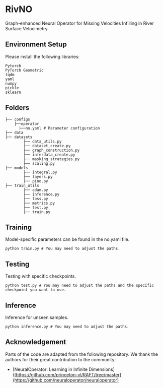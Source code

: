 # RivNO
Graph-enhanced Neural Operator for Missing Velocities Infilling in River Surface Velocimetry


## Environment Setup
Please install the following libraries:
```
Pytorch
PyTorch Geometric
tqdm
yaml
numpy
pickle
sklearn
```

## Folders
```Shell
├── configs
    ├──operator
      ├──no.yaml # Parameter configuration
├── data
├── datasets
        ├── data_utils.py
        ├── dataset_create.py
        ├── graph_construction.py
        ├── inferdata_create.py
        ├── masking_strategies.py
        ├── scaling.py
├── models
        ├── integral.py
        ├── layers.py
        ├── pino.py
├── train_utils
        ├── adam.py
        ├── inference.py
        ├── loss.py
        ├── metrics.py
        ├── test.py
        ├── train.py
```

## Training
Model-specific parameters can be found in the no.yaml file.
```
python train.py # You may need to adjust the paths.
```
## Testing
Testing with specific checkpoints.
```
python test.py # You may need to adjust the paths and the specific checkpoint you want to use.
```

## Inference
Inference for unseen samples.
```
python inference.py # You may need to adjust the paths.
```



## Acknowledgement
Parts of the code are adapted from the following repository. We thank the authors for their great contribution to the community:
- [NeuralOperator: Learning in Infinite Dimensions]([https://github.com/princeton-vl/RAFT/tree/master](https://github.com/neuraloperator/neuraloperator)
